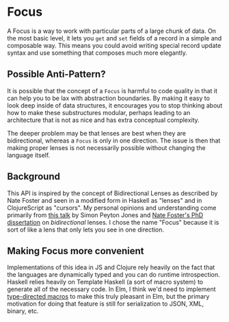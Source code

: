 # Focus

A Focus is a way to work with particular parts of a large chunk of data. On the
most basic level, it lets you `get` and `set` fields of a record in a simple and
composable way. This means you could avoid writing special record update syntax
and use something that composes much more elegantly.

## Possible Anti-Pattern?

It is possible that the concept of a `Focus` is harmful to code quality in that
it can help you to be lax with abstraction boundaries. By making it easy to
look deep inside of data structures, it encourages you to stop thinking about
how to make these substructures modular, perhaps leading to an architecture that
is not as nice and has extra conceptual complexity.

The deeper problem may be that lenses are best when they are bidirectional,
whereas a `Focus` is only in one direction. The issue is then that making proper
lenses is not necessarily possible without changing the language itself.

## Background

This API is inspired by the concept of Bidirectional Lenses as described by Nate
Foster and seen in a modified form in Haskell as "lenses" and in ClojureScript
as "cursors". My personal opinions and understanding come primarily from [this
talk][spj] by Simon Peyton Jones and [Nate Foster's PhD
dissertation][dissertation] on *bidirectional* lenses. I chose the name "Focus"
because it is sort of like a lens that only lets you see in one direction.

[spj]: https://skillsmatter.com/skillscasts/4251-lenses-compositional-data-access-and-manipulation
[dissertation]: http://www.cs.cornell.edu/~jnfoster/papers/jnfoster-dissertation.pdf

## Making Focus more convenient

Implementations of this idea in JS and Clojure rely heavily on the fact that the
languages are dynamically typed and you can do runtime introspection. Haskell
relies heavily on Template Haskell (a sort of macro system) to generate all of
the necessary code. In Elm, I think we'd need to implement [type-directed
macros][tdm] to make this truly pleasant in Elm, but the primary motivation for
doing that feature is still for serialization to JSON, XML, binary, etc.

[tdm]: https://docs.google.com/document/d/11a7W5u2U6WkfVH5W8AMHz4I08cHnuJFtjVWjbcZtUO4/edit#heading=h.bw7ajrm0ql11
